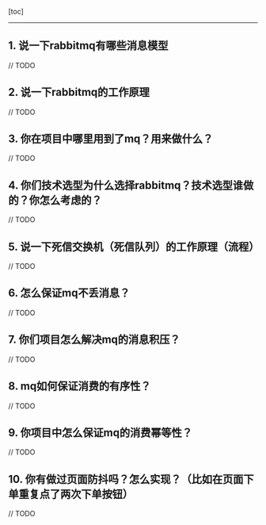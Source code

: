 [toc]

---

## 1. 说一下rabbitmq有哪些消息模型

// TODO



## 2. 说一下rabbitmq的工作原理

// TODO



## 3. 你在项目中哪里用到了mq？用来做什么？

// TODO



## 4. 你们技术选型为什么选择rabbitmq？技术选型谁做的？你怎么考虑的？

// TODO



## 5. 说一下死信交换机（死信队列）的工作原理（流程）

// TODO



## 6. 怎么保证mq不丢消息？

// TODO



## 7. 你们项目怎么解决mq的消息积压？

// TODO



## 8. mq如何保证消费的有序性？

// TODO



## 9. 你项目中怎么保证mq的消费幂等性？

// TODO



## 10. 你有做过页面防抖吗？怎么实现？（比如在页面下单重复点了两次下单按钮）

// TODO
